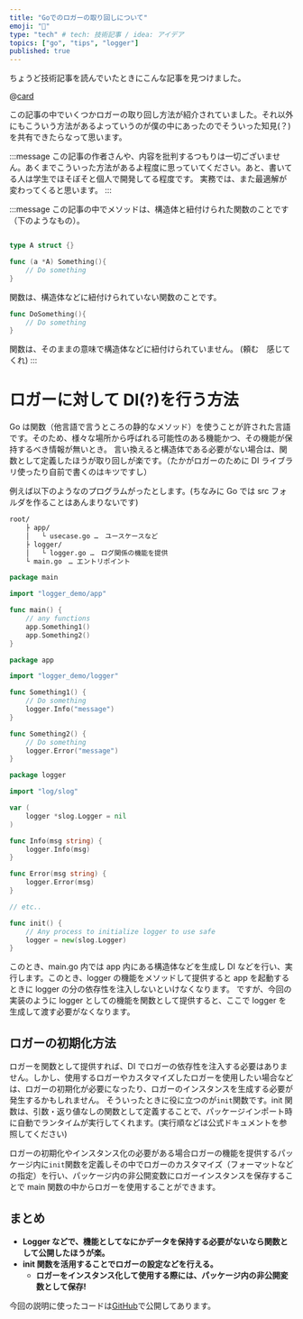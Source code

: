 ```yaml
---
title: "Goでのロガーの取り回しについて"
emoji: "🦔"
type: "tech" # tech: 技術記事 / idea: アイデア
topics: ["go", "tips", "logger"]
published: true
---
```


ちょうど技術記事を読んでいたときにこんな記事を見つけました。

@[card](https://zenn.dev/mpyw/articles/go-dont-inject-logger)

この記事の中でいくつかロガーの取り回し方法が紹介されていました。それ以外にもこういう方法があるよっていうのが僕の中にあったのでそういった知見(？)を共有できたらなって思います。

:::message
この記事の作者さんや、内容を批判するつもりは一切ございません。あくまでこういった方法があるよ程度に思っていてください。あと、書いてる人は学生でほそぼそと個人で開発してる程度です。
実務では、また最適解が変わってくると思います。
:::

:::message
この記事の中でメソッドは、構造体と紐付けられた関数のことです（下のようなもの）。

```go

type A struct {}

func (a *A) Something(){
    // Do something
}
```

関数は、構造体などに紐付けられていない関数のことです。

```go
func DoSomething(){
    // Do something
}
```

関数は、そのままの意味で構造体などに紐付けられていません。
(頼む　感じてくれ)
:::

# ロガーに対して DI(?)を行う方法

Go は関数（他言語で言うところの静的なメソッド）を使うことが許された言語です。そのため、様々な場所から呼ばれる可能性のある機能かつ、その機能が保持するべき情報が無いとき。
言い換えると構造体である必要がない場合は、関数として定義したほうが取り回しが楽です。（たかがロガーのために DI ライブラリ使ったり自前で書くのはキツですし）

例えば以下のようなのプログラムがったとします。(ちなみに Go では src フォルダを作ることはあんまりないです)

```txt
root/
    ├ app/
    │   └ usecase.go …　ユースケースなど
    ├ logger/
    │   └ logger.go …　ログ関係の機能を提供
    └ main.go　… エントリポイント
```

```go:main.go
package main

import "logger_demo/app"

func main() {
	// any functions
	app.Something1()
	app.Something2()
}
```

```go:app/usecase.go
package app

import "logger_demo/logger"

func Something1() {
	// Do something
	logger.Info("message")
}

func Something2() {
	// Do something
	logger.Error("message")
}
```

```go:logger/logger.go
package logger

import "log/slog"

var (
	logger *slog.Logger = nil
)

func Info(msg string) {
	logger.Info(msg)
}

func Error(msg string) {
	logger.Error(msg)
}

// etc..

func init() {
	// Any process to initialize logger to use safe
	logger = new(slog.Logger)
}
```

このとき、main.go 内では app 内にある構造体などを生成し DI などを行い、実行します。このとき、logger の機能をメソッドして提供すると app を起動するときに logger の分の依存性を注入しないといけなくなります。
ですが、今回の実装のように logger としての機能を関数として提供すると、ここで logger を生成して渡す必要がなくなります。

## ロガーの初期化方法

ロガーを関数として提供すれば、DI でロガーの依存性を注入する必要はありません。しかし、使用するロガーやカスタマイズしたロガーを使用したい場合などは、ロガーの初期化が必要になったり、ロガーのインスタンスを生成する必要が発生するかもしれません。
そういったときに役に立つのが`init`関数です。init 関数は、引数・返り値なしの関数として定義することで、パッケージインポート時に自動でランタイムが実行してくれます。(実行順などは公式ドキュメントを参照してください)

ロガーの初期化やインスタンス化の必要がある場合ロガーの機能を提供するパッケージ内に`init`関数を定義しその中でロガーのカスタマイズ（フォーマットなどの指定）を行い、パッケージ内の非公開変数にロガーインスタンスを保存することで main 関数の中からロガーを使用することができます。

## まとめ

- **Logger などで、機能としてなにかデータを保持する必要がないなら関数として公開したほうが楽。**
- **init 関数を活用することでロガーの設定などを行える。**
  - **ロガーをインスタンス化して使用する際には、パッケージ内の非公開変数として保存!**

今回の説明に使ったコードは[GitHub](https://github.com/aqyuki/logger_sample)で公開してあります。
